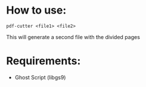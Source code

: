 How to use:
===========

``pdf-cutter <file1> <file2>``

This will generate a second file with the divided pages

Requirements:
=============
* Ghost Script (libgs9)
